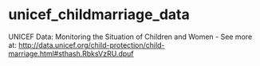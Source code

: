 # unicef_childmarriage_data
UNICEF Data: Monitoring the Situation of Children and Women - See more at: http://data.unicef.org/child-protection/child-marriage.html#sthash.RbksVzRU.dpuf

